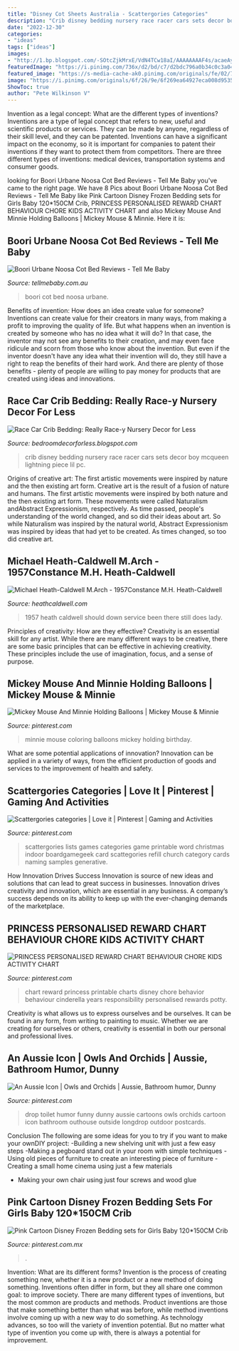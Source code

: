 ```yaml
---
title: "Disney Cot Sheets Australia - Scattergories Categories"
description: "Crib disney bedding nursery race racer cars sets decor boy mcqueen lightning piece lil pc"
date: "2022-12-30"
categories:
- "ideas"
tags: ["ideas"]
images:
- "http://1.bp.blogspot.com/-SOtcZjkMrxE/VdN4TCw18aI/AAAAAAAAF4s/acaeAyvt_G0/s1600/51kntcbGBaL.jpg"
featuredImage: "https://i.pinimg.com/736x/d2/bd/c7/d2bdc796a0b34c0c3a04a42648137985.jpg"
featured_image: "https://s-media-cache-ak0.pinimg.com/originals/fe/02/74/fe0274c9d1824f57096cd55838e000d4.jpg"
image: "https://i.pinimg.com/originals/6f/26/9e/6f269ea64927eca008d9535c61891f09.jpg"
ShowToc: true
author: "Pete Wilkinson V"
---
```



Invention as a legal concept: What are the different types of inventions?
Inventions are a type of legal concept that refers to new, useful and scientific products or services. They can be made by anyone, regardless of their skill level, and they can be patented. Inventions can have a significant impact on the economy, so it is important for companies to patent their inventions if they want to protect them from competitors. There are three different types of inventions: medical devices, transportation systems and consumer goods.

	

		
looking for Boori Urbane Noosa Cot Bed Reviews - Tell Me Baby you've came to the right page. We have 8 Pics about Boori Urbane Noosa Cot Bed Reviews - Tell Me Baby like Pink Cartoon Disney Frozen Bedding sets for Girls Baby 120*150CM Crib, PRINCESS PERSONALISED REWARD CHART BEHAVIOUR CHORE KIDS ACTIVITY CHART and also Mickey Mouse And Minnie Holding Balloons | Mickey Mouse &amp; Minnie. Here it is:
		
    
## Boori Urbane Noosa Cot Bed Reviews - Tell Me Baby

<img loading=lazy src="https://tellmebaby.com.au/wp-content/uploads/2017/10/boori-urbane-noosa-cot-bed-almond-low-base.jpg" onerror="this.onerror=null;this.src='https://tse1.mm.bing.net/th?id=OIP.x_P7ckvQAPQLdKmi3ATqPgHaHa&amp;pid=15.1';" alt="Boori Urbane Noosa Cot Bed Reviews - Tell Me Baby">

_Source: tellmebaby.com.au_

>boori cot bed noosa urbane. 

	

Benefits of invention: How does an idea create value for someone?
Inventions can create value for their creators in many ways, from making a profit to improving the quality of life. But what happens when an invention is created by someone who has no idea what it will do? In that case, the inventor may not see any benefits to their creation, and may even face ridicule and scorn from those who know about the invention. But even if the inventor doesn't have any idea what their invention will do, they still have a right to reap the benefits of their hard work. And there are plenty of those benefits - plenty of people are willing to pay money for products that are created using ideas and innovations.

    
## Race Car Crib Bedding: Really Race-y Nursery Decor For Less

<img loading=lazy src="http://1.bp.blogspot.com/-SOtcZjkMrxE/VdN4TCw18aI/AAAAAAAAF4s/acaeAyvt_G0/s1600/51kntcbGBaL.jpg" onerror="this.onerror=null;this.src='https://tse3.mm.bing.net/th?id=OIP.jmVlqMagzZujRCo5R73nIgHaHa&amp;pid=15.1';" alt="Race Car Crib Bedding: Really Race-y Nursery Decor for Less">

_Source: bedroomdecorforless.blogspot.com_

>crib disney bedding nursery race racer cars sets decor boy mcqueen lightning piece lil pc. 

	

Origins of creative art: The first artistic movements were inspired by nature and the then existing art form.
Creative art is the result of a fusion of nature and humans. The first artistic movements were inspired by both nature and the then existing art form. These movements were called Naturalism andAbstract Expressionism, respectively. As time passed, people's understanding of the world changed, and so did their ideas about art. So while Naturalism was inspired by the natural world, Abstract Expressionism was inspired by ideas that had yet to be created. As times changed, so too did creative art.

    
## Michael Heath-Caldwell M.Arch - 1957Constance M.H. Heath-Caldwell

<img loading=lazy src="http://heathcaldwell.com/yahoo_site_admin/assets/images/Opunake_1957_Heath_Caldwell.6941447_std.jpg" onerror="this.onerror=null;this.src='https://tse1.mm.bing.net/th?id=OIP.i0J-CWQQl_8P2fqqbU5PfwHaD6&amp;pid=15.1';" alt="Michael Heath-Caldwell M.Arch - 1957Constance M.H. Heath-Caldwell">

_Source: heathcaldwell.com_

>1957 heath caldwell should down service been there still does lady. 

	

Principles of creativity: How are they effective?
Creativity is an essential skill for any artist. While there are many different ways to be creative, there are some basic principles that can be effective in achieving creativity. These principles include the use of imagination, focus, and a sense of purpose.

    
## Mickey Mouse And Minnie Holding Balloons | Mickey Mouse &amp; Minnie

<img loading=lazy src="https://s-media-cache-ak0.pinimg.com/236x/57/d6/ec/57d6ec1cb0ef0e6589f738bd31265eec.jpg" onerror="this.onerror=null;this.src='https://tse2.mm.bing.net/th?id=OIP.ttduV5tkF488zPvBl5N6cQAAAA&amp;pid=15.1';" alt="Mickey Mouse And Minnie Holding Balloons | Mickey Mouse &amp; Minnie">

_Source: pinterest.com_

>minnie mouse coloring balloons mickey holding birthday. 

	

What are some potential applications of innovation?
Innovation can be applied in a variety of ways, from the efficient production of goods and services to the improvement of health and safety.

    
## Scattergories Categories | Love It | Pinterest | Gaming And Activities

<img loading=lazy src="https://s-media-cache-ak0.pinimg.com/originals/fe/02/74/fe0274c9d1824f57096cd55838e000d4.jpg" onerror="this.onerror=null;this.src='https://tse1.mm.bing.net/th?id=OIP.4gkvqdB40u9neiYfc4NRnwAAAA&amp;pid=15.1';" alt="Scattergories categories | Love it | Pinterest | Gaming and Activities">

_Source: pinterest.com_

>scattergories lists games categories game printable word christmas indoor boardgamegeek card scattegories refill church category cards naming samples generative. 

	

How Innovation Drives Success
Innovation is source of new ideas and solutions that can lead to great success in businesses. Innovation drives creativity and innovation, which are essential in any business. A company’s success depends on its ability to keep up with the ever-changing demands of the marketplace.

    
## PRINCESS PERSONALISED REWARD CHART BEHAVIOUR CHORE KIDS ACTIVITY CHART

<img loading=lazy src="https://i.pinimg.com/originals/6f/26/9e/6f269ea64927eca008d9535c61891f09.jpg" onerror="this.onerror=null;this.src='https://tse1.mm.bing.net/th?id=OIP.WibvpyvSEzwB3MD4TFVuRwHaFN&amp;pid=15.1';" alt="PRINCESS PERSONALISED REWARD CHART BEHAVIOUR CHORE KIDS ACTIVITY CHART">

_Source: pinterest.com_

>chart reward princess printable charts disney chore behavior behaviour cinderella years responsibility personalised rewards potty. 

	

Creativity is what allows us to express ourselves and be ourselves. It can be found in any form, from writing to painting to music. Whether we are creating for ourselves or others, creativity is essential in both our personal and professional lives.

    
## An Aussie Icon | Owls And Orchids | Aussie, Bathroom Humor, Dunny

<img loading=lazy src="https://i.pinimg.com/originals/6c/05/8f/6c058f63d461de386d9a46ce2e50fbc1.jpg" onerror="this.onerror=null;this.src='https://tse2.mm.bing.net/th?id=OIP._f13Uj2vOxPFopsdtyGiGQHaIp&amp;pid=15.1';" alt="An Aussie Icon | Owls and Orchids | Aussie, Bathroom humor, Dunny">

_Source: pinterest.com_

>drop toilet humor funny dunny aussie cartoons owls orchids cartoon icon bathroom outhouse outside longdrop outdoor postcards. 

	

Conclusion
The following are some ideas for you to try if you want to make your ownDIY project: 
-Building a new shelving unit with just a few easy steps 
-Making a pegboard stand out in your room with simple techniques 
-Using old pieces of furniture to create an interesting piece of furniture 
-Creating a small home cinema using just a few materials 
- Making your own chair using just four screws and wood glue

    
## Pink Cartoon Disney Frozen Bedding Sets For Girls Baby 120*150CM Crib

<img loading=lazy src="https://i.pinimg.com/736x/d2/bd/c7/d2bdc796a0b34c0c3a04a42648137985.jpg" onerror="this.onerror=null;this.src='https://tse4.mm.bing.net/th?id=OIP.h-j4nUJ2xNrtOoiYJ7z35wHaHa&amp;pid=15.1';" alt="Pink Cartoon Disney Frozen Bedding sets for Girls Baby 120*150CM Crib">

_Source: pinterest.com.mx_

>. 

	

Invention: What are its different forms?
Invention is the process of creating something new, whether it is a new product or a new method of doing something. Inventions often differ in form, but they all share one common goal: to improve society. There are many different types of inventions, but the most common are products and methods. Product inventions are those that make something better than what was before, while method inventions involve coming up with a new way to do something. As technology advances, so too will the variety of invention potential. But no matter what type of invention you come up with, there is always a potential for improvement.

